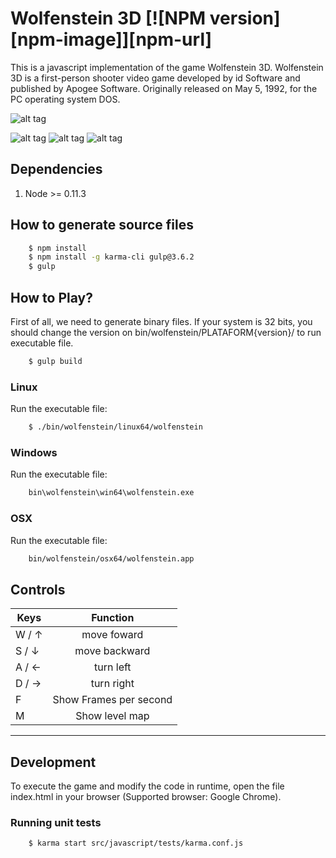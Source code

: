 # Wolfenstein 3D [![NPM version][npm-image]][npm-url]

This is a javascript implementation of the game Wolfenstein 3D.
Wolfenstein 3D is a first-person shooter video game developed by id Software and published by Apogee Software.
Originally released on May 5, 1992, for the PC operating system DOS.

![alt tag](https://raw.github.com/madureira/wolfenstein/master/src/resources/icons/github-logo.jpg)

![alt tag](https://raw.github.com/madureira/wolfenstein/master/src/resources/icons/screenshot_01.png) ![alt tag](https://raw.github.com/madureira/wolfenstein/master/src/resources/icons/screenshot_02.png) ![alt tag](https://raw.github.com/madureira/wolfenstein/master/src/resources/icons/screenshot_03.png)

## Dependencies

1. Node >= 0.11.3


## How to generate source files

```sh
    $ npm install
    $ npm install -g karma-cli gulp@3.6.2
    $ gulp
```


## How to Play?
First of all, we need to generate binary files.
If your system is 32 bits, you should change the version on bin/wolfenstein/PLATAFORM{version}/ to run executable file.

```sh
    $ gulp build
```

### Linux
Run the executable file:

```sh
    $ ./bin/wolfenstein/linux64/wolfenstein
```

### Windows
Run the executable file:

```sh
    bin\wolfenstein\win64\wolfenstein.exe
```

### OSX
Run the executable file:

```sh
    bin/wolfenstein/osx64/wolfenstein.app
```


## Controls

| Keys          | Function                |
| ------------- |:-----------------------:|
| W / ↑         | move foward             |
| S / ↓         | move backward           |
| A / ←         | turn left               |
| D / →         | turn right              |
| F             | Show Frames per second  |
| M             | Show level map          |


---

## Development
To execute the game and modify the code in runtime, open the file index.html in your browser (Supported browser: Google Chrome).

### Running unit tests

```sh
    $ karma start src/javascript/tests/karma.conf.js
```
